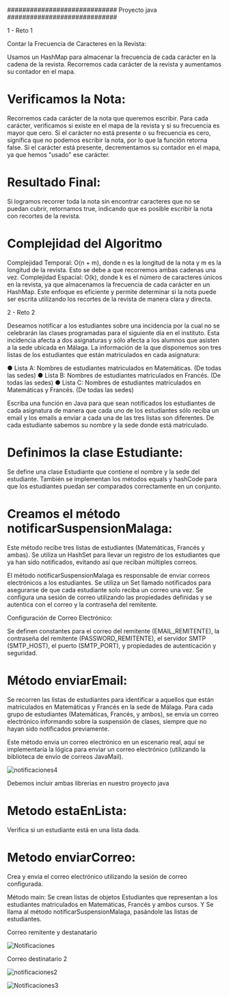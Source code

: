 ############################# Proyecto java #############################

1 - Reto 1

Contar la Frecuencia de Caracteres en la Revista:

Usamos un HashMap para almacenar la frecuencia de cada carácter en la cadena de la revista. Recorremos cada carácter de la revista y aumentamos su contador en el mapa.

# Verificamos la Nota:

Recorremos cada carácter de la nota que queremos escribir. Para cada carácter, verificamos si existe en el mapa de la revista y si su frecuencia es mayor que cero.
Si el carácter no está presente o su frecuencia es cero, significa que no podemos escribir la nota, por lo que la función retorna false.
Si el carácter está presente, decrementamos su contador en el mapa, ya que hemos "usado" ese carácter.

# Resultado Final:

Si logramos recorrer toda la nota sin encontrar caracteres que no se puedan cubrir, retornamos true, indicando que es posible escribir la nota con recortes de la revista.

# Complejidad del Algoritmo

Complejidad Temporal: O(n + m), donde n es la longitud de la nota y m es la longitud de la revista. Esto se debe a que recorremos ambas cadenas una vez.
Complejidad Espacial: O(k), donde k es el número de caracteres únicos en la revista, ya que almacenamos la frecuencia de cada carácter en un HashMap.
Este enfoque es eficiente y permite determinar si la nota puede ser escrita utilizando los recortes de la revista de manera clara y directa.

2 - Reto 2

Deseamos notificar a los estudiantes sobre una incidencia por la cual no se celebrarán las clases 
programadas para el siguiente día en el instituto. Esta incidencia afecta a dos asignaturas y sólo 
afecta a los alumnos que asisten a la sede ubicada en Málaga. La información de la que 
disponemos son tres listas de los estudiantes que están matriculados en cada asignatura:

 ● Lista A: Nombres de estudiantes matriculados en Matemáticas. (De todas las sedes)
 ● Lista B: Nombres de estudiantes matriculados en Francés. (De todas las sedes)
 ● Lista C: Nombres de estudiantes matriculados en Matemáticas y Francés. (De todas las 
sedes)

 Escriba una función en Java para que sean notificados los estudiantes de cada asignatura de 
manera que cada uno de los estudiantes sólo reciba un email y los emails a enviar a cada una de 
las tres listas son diferentes.
 De cada estudiante sabemos su nombre y la sede donde está matriculado.
 
# Definimos la clase Estudiante: 

Se define una clase Estudiante que contiene el nombre y la sede del estudiante. También se implementan los métodos equals y hashCode para que los estudiantes puedan ser comparados correctamente en un conjunto.

# Creamos el método notificarSuspensionMalaga:

Este método recibe tres listas de estudiantes (Matemáticas, Francés y ambas).
Se utiliza un HashSet para llevar un registro de los estudiantes que ya han sido notificados, evitando así que reciban múltiples correos.

El método notificarSuspensionMalaga es responsable de enviar correos electrónicos a los estudiantes.
Se utiliza un Set llamado notificados para asegurarse de que cada estudiante solo reciba un correo una vez.
Se configura una sesión de correo utilizando las propiedades definidas y se autentica con el correo y la contraseña del remitente.

Configuración de Correo Electrónico:

Se definen constantes para el correo del remitente (EMAIL_REMITENTE), la contraseña del remitente (PASSWORD_REMITENTE), el servidor SMTP (SMTP_HOST), el puerto (SMTP_PORT), y propiedades de autenticación y seguridad.

# Método enviarEmail:

Se recorren las listas de estudiantes para identificar a aquellos que están matriculados en Matemáticas y Francés en la sede de Málaga.
Para cada grupo de estudiantes (Matemáticas, Francés, y ambos), se envía un correo electrónico informando sobre la suspensión de clases, siempre que no hayan sido notificados previamente.

Este método envia un correo electrónico en un escenario real, aquí se implementaría la lógica para enviar un correo electrónico (utilizando la biblioteca de envío de correos JavaMail).

![notificaciones4](https://github.com/user-attachments/assets/5d889aab-f80f-4815-813c-3e94ca0dbb78)

Debemos incluir ambas librerias en nuestro proyecto java

# Metodo estaEnLista:
Verifica si un estudiante está en una lista dada.

# Metodo enviarCorreo:
Crea y envía el correo electrónico utilizando la sesión de correo configurada.

Método main:
Se crean listas de objetos Estudiantes que representan a los estudiantes matriculados en Matemáticas, Francés y ambos cursos. Y Se llama al método notificarSuspensionMalaga, pasándole las listas de estudiantes.

Correo remitente y destanatario

![Notificaciones](https://github.com/user-attachments/assets/f5b8ca40-83a4-43d0-8f8e-1be640fd8900)


Correo destinatario 2

![notificaciones2](https://github.com/user-attachments/assets/f8529b9f-dd4f-4fba-b5fe-458cf004b44c)


![Notificaciones3](https://github.com/user-attachments/assets/23f1c5db-17e5-4bbe-82be-6294f1d5aaea)

